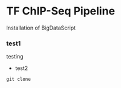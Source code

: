 TF ChIP-Seq Pipeline
===

<p align="justify">Installation of BigDataScript</p>

### test1

testing 

* test2

```
git clone
```
